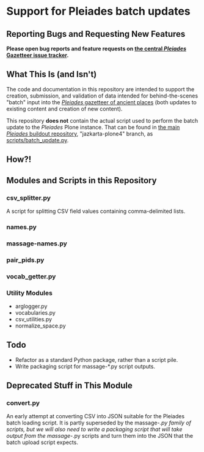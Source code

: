# Support for Pleiades batch updates

## Reporting Bugs and Requesting New Features

**Please open bug reports and feature requests on [the central *Pleiades* Gazetteer issue tracker](https://github.com/isawnyu/pleiades-gazetteer/issues).**

## What This Is (and Isn't)

The code and documentation in this repository are intended to support the creation, submission, and validation of data intended for behind-the-scenes "batch" input into the [*Pleiades* gazetteer of ancient places](https://pleiades.stoa.org) (both updates to existing content and creation of new content). 

This repository **does not** contain the actual script used to perform the batch update to the *Pleiades* Plone instance. That can be found in [the main *Pleiades* buildout repository](https://github.com/isawnyu/pleiades3-buildout), "jazkarta-plone4" branch, as [scripts/batch_update.py](https://github.com/isawnyu/pleiades3-buildout/tree/jazkarta-plone4/scripts). 

## How?!

## Modules and Scripts in this Repository

### csv_splitter.py

A script for splitting CSV field values containing comma-delimited lists.

### names.py

### massage-names.py

### pair_pids.py

### vocab_getter.py

### Utility Modules

 - arglogger.py
 - vocabularies.py
 - csv_utilities.py
 - normalize_space.py

## Todo

 - Refactor as a standard Python package, rather than a script pile.
 - Write packaging script for massage-*.py script outputs.

## Deprecated Stuff in This Module

### convert.py

An early attempt at converting CSV into JSON suitable for the Pleiades batch loading script. It is partly superseded by the massage-*.py family of scripts, but we will also need to write a packaging script that will take output from the massage-*.py scripts and turn them into the JSON that the batch upload script expects.


